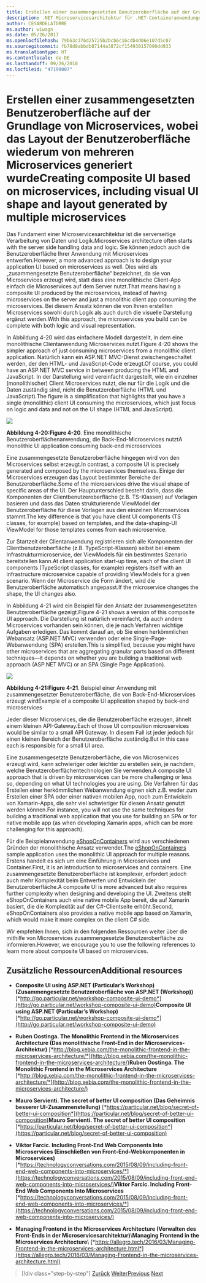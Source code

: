 ```yaml
---
title: Erstellen einer zusammengesetzten Benutzeroberfläche auf der Grundlage von Microservices, wobei das Layout der Benutzeroberfläche wiederum von mehreren Microservices generiert wurde
description: .NET Microservicesarchitektur für .NET-Containeranwendungen | Erstellen einer zusammengesetzten Benutzeroberfläche auf der Grundlage von Microservices, wobei das Layout der Benutzeroberfläche wiederum von mehreren Microservices generiert wurde
author: CESARDELATORRE
ms.author: wiwagn
ms.date: 05/26/2017
ms.openlocfilehash: 79b63c376d25725b2bcb6c16cdb4d06e107d5c07
ms.sourcegitcommit: fb78d8abbdb87144a3872cf154930157090dd933
ms.translationtype: HT
ms.contentlocale: de-DE
ms.lasthandoff: 09/26/2018
ms.locfileid: "47199007"
---
```

# <a name="creating-composite-ui-based-on-microservices-including-visual-ui-shape-and-layout-generated-by-multiple-microservices"></a><span data-ttu-id="27d60-103">Erstellen einer zusammengesetzten Benutzeroberfläche auf der Grundlage von Microservices, wobei das Layout der Benutzeroberfläche wiederum von mehreren Microservices generiert wurde</span><span class="sxs-lookup"><span data-stu-id="27d60-103">Creating composite UI based on microservices, including visual UI shape and layout generated by multiple microservices</span></span>

<span data-ttu-id="27d60-104">Das Fundament einer Microservicesarchitektur ist die serverseitige Verarbeitung von Daten und Logik.</span><span class="sxs-lookup"><span data-stu-id="27d60-104">Microservices architecture often starts with the server side handling data and logic.</span></span> <span data-ttu-id="27d60-105">Sie können jedoch auch die Benutzeroberfläche Ihrer Anwendung mit Microservices entwerfen.</span><span class="sxs-lookup"><span data-stu-id="27d60-105">However, a more advanced approach is to design your application UI based on microservices as well.</span></span> <span data-ttu-id="27d60-106">Dies wird als „zusammengesetzte Benutzeroberfläche“ bezeichnet, da sie von Microservices erzeugt wird, statt dass eine monolithische Client-App einfach die Microservices auf dem Server nutzt.</span><span class="sxs-lookup"><span data-stu-id="27d60-106">That means having a composite UI produced by the microservices, instead of having microservices on the server and just a monolithic client app consuming the microservices.</span></span> <span data-ttu-id="27d60-107">Bei diesem Ansatz können die von Ihnen erstellten Microservices sowohl durch Logik als auch durch die visuelle Darstellung ergänzt werden.</span><span class="sxs-lookup"><span data-stu-id="27d60-107">With this approach, the microservices you build can be complete with both logic and visual representation.</span></span>

<span data-ttu-id="27d60-108">In Abbildung 4-20 wird das einfachere Modell dargestellt, in dem eine monolithische Clientanwendung Microservices nutzt.</span><span class="sxs-lookup"><span data-stu-id="27d60-108">Figure 4-20 shows the simpler approach of just consuming microservices from a monolithic client application.</span></span> <span data-ttu-id="27d60-109">Natürlich kann ein ASP.NET MVC-Dienst zwischengeschaltet werden, der den HTML- und JavaScript-Code erzeugt.</span><span class="sxs-lookup"><span data-stu-id="27d60-109">Of course, you could have an ASP.NET MVC service in between producing the HTML and JavaScript.</span></span> <span data-ttu-id="27d60-110">In der Darstellung wird vereinfacht dargestellt, wie ein einzelner (monolithischer) Client Microservices nutzt, die nur für die Logik und die Daten zuständig sind, nicht die Benutzeroberfläche (HTML und JavaScript).</span><span class="sxs-lookup"><span data-stu-id="27d60-110">The figure is a simplification that highlights that you have a single (monolithic) client UI consuming the microservices, which just focus on logic and data and not on the UI shape (HTML and JavaScript).</span></span>

![](./media/image20.png)

<span data-ttu-id="27d60-111">**Abbildung 4-20:**</span><span class="sxs-lookup"><span data-stu-id="27d60-111">**Figure 4-20**.</span></span> <span data-ttu-id="27d60-112">Eine monolithische Benutzeroberflächenanwendung, die Back-End-Microservices nutzt</span><span class="sxs-lookup"><span data-stu-id="27d60-112">A monolithic UI application consuming back-end microservices</span></span>

<span data-ttu-id="27d60-113">Eine zusammengesetzte Benutzeroberfläche hingegen wird von den Microservices selbst erzeugt.</span><span class="sxs-lookup"><span data-stu-id="27d60-113">In contrast, a composite UI is precisely generated and composed by the microservices themselves.</span></span> <span data-ttu-id="27d60-114">Einige der Microservices erzeugen das Layout bestimmter Bereiche der Benutzeroberfläche.</span><span class="sxs-lookup"><span data-stu-id="27d60-114">Some of the microservices drive the visual shape of specific areas of the UI.</span></span> <span data-ttu-id="27d60-115">Der Hauptunterschied besteht darin, dass die Komponenten der Clientbenutzeroberfläche (z.B. TS-Klassen) auf Vorlagen basieren und dass das Daten strukturierende ViewModel der Benutzeroberfläche für diese Vorlagen aus den einzelnen Microservices stammt.</span><span class="sxs-lookup"><span data-stu-id="27d60-115">The key difference is that you have client UI components (TS classes, for example) based on templates, and the data-shaping-UI ViewModel for those templates comes from each microservice.</span></span>

<span data-ttu-id="27d60-116">Zur Startzeit der Clientanwendung registrieren sich alle Komponenten der Clientbenutzeroberfläche (z.B. TypeScript-Klassen) selbst bei einem Infrastrukturmicroservice, der ViewModels für ein bestimmtes Szenario bereitstellen kann.</span><span class="sxs-lookup"><span data-stu-id="27d60-116">At client application start-up time, each of the client UI components (TypeScript classes, for example) registers itself with an infrastructure microservice capable of providing ViewModels for a given scenario.</span></span> <span data-ttu-id="27d60-117">Wenn der Microservice die Form ändert, wird die Benutzeroberfläche automatisch angepasst.</span><span class="sxs-lookup"><span data-stu-id="27d60-117">If the microservice changes the shape, the UI changes also.</span></span>

<span data-ttu-id="27d60-118">In Abbildung 4-21 wird ein Beispiel für den Ansatz der zusammengesetzten Benutzeroberfläche gezeigt.</span><span class="sxs-lookup"><span data-stu-id="27d60-118">Figure 4-21 shows a version of this composite UI approach.</span></span> <span data-ttu-id="27d60-119">Die Darstellung ist natürlich vereinfacht, da auch andere Microservices vorhanden sein können, die je nach Verfahren wichtige Aufgaben erledigen. Das kommt darauf an, ob Sie einen herkömmlichen Webansatz (ASP.NET MVC) verwenden oder eine Single-Page-Webanwendung (SPA) erstellen.</span><span class="sxs-lookup"><span data-stu-id="27d60-119">This is simplified, because you might have other microservices that are aggregating granular parts based on different techniques—it depends on whether you are building a traditional web approach (ASP.NET MVC) or an SPA (Single Page Application).</span></span>

![](./media/image21.png)

<span data-ttu-id="27d60-120">**Abbildung 4-21:**</span><span class="sxs-lookup"><span data-stu-id="27d60-120">**Figure 4-21**.</span></span> <span data-ttu-id="27d60-121">Beispiel einer Anwendung mit zusammengesetzter Benutzeroberfläche, die von Back-End-Microservices erzeugt wird</span><span class="sxs-lookup"><span data-stu-id="27d60-121">Example of a composite UI application shaped by back-end microservices</span></span>

<span data-ttu-id="27d60-122">Jeder dieser Microservices, die die Benutzeroberfläche erzeugen, ähnelt einem kleinen API-Gateway.</span><span class="sxs-lookup"><span data-stu-id="27d60-122">Each of those UI composition microservices would be similar to a small API Gateway.</span></span> <span data-ttu-id="27d60-123">In diesem Fall ist jeder jedoch für einen kleinen Bereich der Benutzeroberfläche zuständig.</span><span class="sxs-lookup"><span data-stu-id="27d60-123">But in this case each is responsible for a small UI area.</span></span>

<span data-ttu-id="27d60-124">Eine zusammengesetzte Benutzeroberfläche, die von Microservices erzeugt wird, kann schwieriger oder leichter zu erstellen sein, je nachdem, welche Benutzeroberflächentechnologien Sie verwenden.</span><span class="sxs-lookup"><span data-stu-id="27d60-124">A composite UI approach that is driven by microservices can be more challenging or less so, depending on what UI technologies you are using.</span></span> <span data-ttu-id="27d60-125">Die Verfahren für das Erstellen einer herkömmlichen Webanwendung eignen sich z.B. weder zum Erstellen einer SPA oder einer nativen mobilen App, noch zum Entwickeln von Xamarin-Apps, die sehr viel schwieriger für diesen Ansatz genutzt werden können.</span><span class="sxs-lookup"><span data-stu-id="27d60-125">For instance, you will not use the same techniques for building a traditional web application that you use for building an SPA or for native mobile app (as when developing Xamarin apps, which can be more challenging for this approach).</span></span>

<span data-ttu-id="27d60-126">Für die Beispielanwendung [eShopOnContainers](https://aka.ms/MicroservicesArchitecture) wird aus verschiedenen Gründen der monolithische Ansatz verwendet.</span><span class="sxs-lookup"><span data-stu-id="27d60-126">The [eShopOnContainers](https://aka.ms/MicroservicesArchitecture) sample application uses the monolithic UI approach for multiple reasons.</span></span> <span data-ttu-id="27d60-127">Erstens handelt es sich um eine Einführung in Microservices und Container.</span><span class="sxs-lookup"><span data-stu-id="27d60-127">First, it is an introduction to microservices and containers.</span></span> <span data-ttu-id="27d60-128">Eine zusammengesetzte Benutzeroberfläche ist komplexer, erfordert jedoch auch mehr Komplexität beim Entwerfen und Entwickeln der Benutzeroberfläche.</span><span class="sxs-lookup"><span data-stu-id="27d60-128">A composite UI is more advanced but also requires further complexity when designing and developing the UI.</span></span> <span data-ttu-id="27d60-129">Zweitens stellt eShopOnContainers auch eine native mobile App bereit, die auf Xamarin basiert, die die Komplexität auf der C\#-Clientseite erhöht.</span><span class="sxs-lookup"><span data-stu-id="27d60-129">Second, eShopOnContainers also provides a native mobile app based on Xamarin, which would make it more complex on the client C\# side.</span></span>

<span data-ttu-id="27d60-130">Wir empfehlen Ihnen, sich in den folgenden Ressourcen weiter über die mithilfe von Microservices zusammengesetzte Benutzeroberfläche zu informieren.</span><span class="sxs-lookup"><span data-stu-id="27d60-130">However, we encourage you to use the following references to learn more about composite UI based on microservices.</span></span>

## <a name="additional-resources"></a><span data-ttu-id="27d60-131">Zusätzliche Ressourcen</span><span class="sxs-lookup"><span data-stu-id="27d60-131">Additional resources</span></span>

-   <span data-ttu-id="27d60-132">**Composite UI using ASP.NET (Particular’s Workshop) (Zusammengesetzte Benutzeroberfläche von ASP.NET (Workshop))**
    [*http://go.particular.net/workshop-composite-ui-demo*](http://go.particular.net/workshop-composite-ui-demo)</span><span class="sxs-lookup"><span data-stu-id="27d60-132">**Composite UI using ASP.NET (Particular’s Workshop)**
[*http://go.particular.net/workshop-composite-ui-demo*](http://go.particular.net/workshop-composite-ui-demo)</span></span>

-   <span data-ttu-id="27d60-133">**Ruben Oostinga. The Monolithic Frontend in the Microservices Architecture (Das monolithische Front-End in der Microservices-Architektur)**
    [*http://blog.xebia.com/the-monolithic-frontend-in-the-microservices-architecture/*](http://blog.xebia.com/the-monolithic-frontend-in-the-microservices-architecture/)</span><span class="sxs-lookup"><span data-stu-id="27d60-133">**Ruben Oostinga. The Monolithic Frontend in the Microservices Architecture**
[*http://blog.xebia.com/the-monolithic-frontend-in-the-microservices-architecture/*](http://blog.xebia.com/the-monolithic-frontend-in-the-microservices-architecture/)</span></span>

-   <span data-ttu-id="27d60-134">**Mauro Servienti. The secret of better UI composition (Das Geheimnis besserer UI-Zusammenstellung)**
    [*https://particular.net/blog/secret-of-better-ui-composition*](https://particular.net/blog/secret-of-better-ui-composition)</span><span class="sxs-lookup"><span data-stu-id="27d60-134">**Mauro Servienti. The secret of better UI composition**
[*https://particular.net/blog/secret-of-better-ui-composition*](https://particular.net/blog/secret-of-better-ui-composition)</span></span>

-   <span data-ttu-id="27d60-135">**Viktor Farcic. Including Front-End Web Components Into Microservices (Einschließen von Front-End-Webkomponenten in Microservices)**
    [*https://technologyconversations.com/2015/08/09/including-front-end-web-components-into-microservices/*](https://technologyconversations.com/2015/08/09/including-front-end-web-components-into-microservices/)</span><span class="sxs-lookup"><span data-stu-id="27d60-135">**Viktor Farcic. Including Front-End Web Components Into Microservices**
[*https://technologyconversations.com/2015/08/09/including-front-end-web-components-into-microservices/*](https://technologyconversations.com/2015/08/09/including-front-end-web-components-into-microservices/)</span></span>

-   <span data-ttu-id="27d60-136">**Managing Frontend in the Microservices Architecture (Verwalten des Front-Ends in der Microservicesarchitektur)**\\</span><span class="sxs-lookup"><span data-stu-id="27d60-136">**Managing Frontend in the Microservices Architecture**\\</span></span>
    [*https://allegro.tech/2016/03/Managing-Frontend-in-the-microservices-architecture.html*](https://allegro.tech/2016/03/Managing-Frontend-in-the-microservices-architecture.html)


>[!div class="step-by-step"]
<span data-ttu-id="27d60-137">[Zurück](microservices-addressability-service-registry.md)
[Weiter](resilient-high-availability-microservices.md)</span><span class="sxs-lookup"><span data-stu-id="27d60-137">[Previous](microservices-addressability-service-registry.md)
[Next](resilient-high-availability-microservices.md)</span></span>

